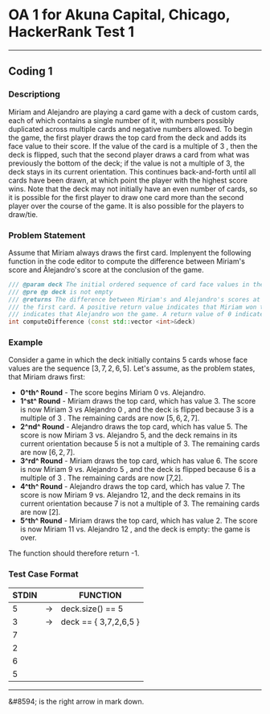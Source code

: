 # OA 1 for Akuna Capital, Chicago, HackerRank Test 1
___
## Coding 1
### Descriptiong
Miriam and Alejandro are playing a card game with a deck of custom cards, each of which contains a single number of it, with numbers possibly duplicated across multiple cards and negative numbers allowed. To begin the game, the first player draws the top card from the deck and adds its face value to their score. If the value of the card is a multiple of 3 , then the deck is flipped, such that the second player draws a card from what was previously the bottom of the deck; if the value is not a multiple of 3, the deck stays in its current orientation. This continues back-and-forth until all cards have been drawn, at which point the player with the highest score wins. Note that the deck may not initially have an even number of cards, so it is possible for the first player to draw one card more than the second player over the course of the game. It is also possible for the players to draw/tie.

### Problem Statement

Assume that Miriam always draws the first card. Implenyent the following function in the code editor to compute the difference between Miriam's score and Âlejandro's score at the conclusion of the game.
```C++
/// @param deck The initial ordered sequence of card face values in the game's deck
/// @pre @p deck is not empty
/// @returns The difference between Miriam's and Alejandro's scores at the end of the game, assuming that Miriam draws
/// the first card. A positive return value indicates that Miriam won the game, while a negative return value
/// indicates that Alejandro won the game. A return value of θ indicates a draw/tie. 
int computeDifference (const std::vector <int>&deck)
```

### Example
Consider a game in which the deck initially contains 5 cards whose face values are the sequence $[3,7, 2,6,5]$. Let's assume, as the problem states, that Miriam draws first:
+ **0^th^ Round** - The score begins Miriam 0 vs. Alejandro.
+ **1^st^ Round** - Miriam draws the top card, which has value 3. The score is now Miriam 3 vs Alejandro 0 , and the deck is flipped because 3 is a multiple of 3 . The remaining cards are now $[5,6,2,7]$.
+ **2^nd^ Round** - Alejandro draws the top card, which has value 5. The score is now Miriam 3 vs. Alejandro 5, and the deck remains in its current orientation because 5 is not a multiple of 3. The remaining cards are now $[6,2,7]$.
+ **3^rd^ Round** - Miriam draws the top card, which has value 6. The score is now Miriam 9 vs. Alejandro 5 , and the deck is flipped because 6 is a multiple of 3 . The remaining cards are now [7,2]. 
+ **4^th^ Round** - Alejandro draws the top card, which has value 7. The score is now Miriam 9 vs. Alejandro 12, and the deck remains in its current orientation because 7 is not a multiple of 3. The remaining cards are now [2].
+ **5^th^ Round** - Miriam draws the top card, which has value 2. The score is now Miriam 11 vs. Alejandro 12 , and the deck is empty: the game is over.
  
 The function should therefore return -1.
 
 
### Test Case Format

| STDIN |         | FUNCTION              |
| ----- | ------- | --------------------- |
| 5     | &#8594; | deck.size() == 5      |
| 3     | &#8594; | deck == { 3,7,2,6,5 } |
| 7     |         |                       |
| 2     |         |                       |
| 6     |         |                       |
| 5     |         |                       |


___
\&#8594; is the right arrow in mark down.

